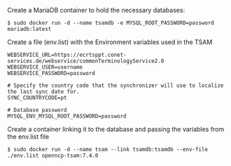 Create a MariaDB container to hold the necessary databases:

    $ sudo docker run -d --name tsamdb -e MYSQL_ROOT_PASSWORD=password  mariadb:latest

Create a file (env.list) with the Environment variables used in the TSAM

    WEBSERVICE_URL=https://ecrtsppt.conet-services.de/webservice/commonTerminologyService2.0
    WEBSERVICE_USER=username
    WEBSERVICE_PASSWORD=password

    # Specify the country code that the synchronizer will use to localize the last sync date for.
    SYNC_COUNTRYCODE=pt
    
    # Database password
    MYSQL_ENV_MYSQL_ROOT_PASSWORD=password

Create a container linking it to the database and passing the variables from the env.list file

    $ sudo docker run -d --name tsam --link tsamdb:tsamdb --env-file ./env.list openncp-tsam:7.4.0
